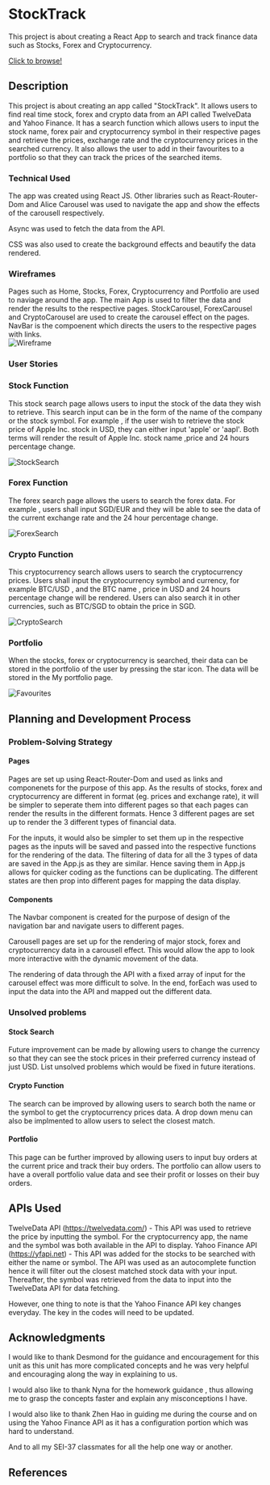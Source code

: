 # StockTrack

This project is about creating a React App to search and track finance data such as Stocks, Forex and Cryptocurrency.

[Click to browse!](https://eugenelye-stocktrack.netlify.app)

## Description

This project is about creating an app called "StockTrack". It allows users to find real time stock, forex and crypto data from an API called TwelveData and Yahoo Finance. It has a search function which allows users to input the stock name, forex pair and cryptocurrency symbol in their respective pages and retrieve the prices, exchange rate and the cryptocurrency prices in the searched currency. It also allows the user to add in their favourites to a portfolio so that they can track the prices of the searched items.

### Technical Used

The app was created using React JS. Other libraries such as React-Router-Dom and Alice Carousel was used to navigate the app and show the effects of the carousell respectively.

Async was used to fetch the data from the API.

CSS was also used to create the background effects and beautify the data rendered.

### Wireframes

Pages such as Home, Stocks, Forex, Cryptocurrency and Portfolio are used to naviage around the app. The main App is used to filter the data and render the results to the respective pages. StockCarousel, ForexCarousel and CryptoCarousel are used to create the carousel effect on the pages. NavBar is the compoenent which directs the users to the respective pages with links.  
![Wireframe](https://i.ibb.co/Bw0tVzx/Screenshot-2022-07-01-at-3-03-29-PM.png)

### User Stories

### Stock Function

This stock search page allows users to input the stock of the data they wish to retrieve. This search input can be in the form of the name of the company or the stock symbol. For example , if the user wish to retrieve the stock price of Apple Inc. stock in USD, they can either input 'apple' or 'aapl'. Both terms will render the result of Apple Inc. stock name ,price and 24 hours percentage change.

![StockSearch](https://i.ibb.co/nz7NKJS/Screenshot-2022-06-30-at-8-04-34-PM.png)

### Forex Function

The forex search page allows the users to search the forex data. For example , users shall input SGD/EUR and they will be able to see the data of the current exchange rate and the 24 hour percentage change.

![ForexSearch](https://i.ibb.co/fxRwZ4T/Screenshot-2022-06-30-at-8-05-07-PM.png)

### Crypto Function

This cryptocurrency search allows users to search the cryptocurrency prices. Users shall input the cryptocurrency symbol and currency, for example BTC/USD , and the BTC name , price in USD and 24 hours percentage change will be rendered. Users can also search it in other currencies, such as BTC/SGD to obtain the price in SGD.

![CryptoSearch](https://i.ibb.co/grCprbT/Screenshot-2022-06-30-at-8-45-28-PM.png)

### Portfolio

When the stocks, forex or cryptocurrency is searched, their data can be stored in the portfolio of the user by pressing the star icon. The data will be stored in the My portfolio page.

![Favourites](https://i.ibb.co/TMfV287/Screenshot-2022-06-30-at-8-11-00-PM.png)

## Planning and Development Process

### Problem-Solving Strategy

#### Pages

Pages are set up using React-Router-Dom and used as links and componenets for the purpose of this app. As the results of stocks, forex and cryptocurrency are different in format (eg. prices and exchange rate), it will be simpler to seperate them into different pages so that each pages can render the results in the different formats. Hence 3 different pages are set up to render the 3 different types of financial data.

For the inputs, it would also be simpler to set them up in the respective pages as the inputs will be saved and passed into the respective functions for the rendering of the data. The filtering of data for all the 3 types of data are saved in the App.js as they are similar. Hence saving them in App.js allows for quicker coding as the functions can be duplicating. The different states are then prop into different pages for mapping the data display.

#### Components

The Navbar component is created for the purpose of design of the navigation bar and navigate users to different pages.

Carousell pages are set up for the rendering of major stock, forex and cryptocurrency data in a carousell effect. This would allow the app to look more interactive with the dynamic movement of the data.

The rendering of data through the API with a fixed array of input for the carousel effect was more difficult to solve. In the end, forEach was used to input the data into the API and mapped out the different data.

### Unsolved problems

#### Stock Search

Future improvement can be made by allowing users to change the currency so that they can see the stock prices in their preferred currency instead of just USD.
List unsolved problems which would be fixed in future iterations.

#### Crypto Function

The search can be improved by allowing users to search both the name or the symbol to get the cryptocurrency prices data. A drop down menu can also be implmented to allow users to select the closest match.

#### Portfolio

This page can be further improved by allowing users to input buy orders at the current price and track their buy orders. The portfolio can allow users to have a overall portfolio value data and see their profit or losses on their buy orders.

## APIs Used

TwelveData API (https://twelvedata.com/) - This API was used to retrieve the price by inputting the symbol. For the cryptocurrency app, the name and the symbol was both available in the API to display.
Yahoo Finance API (https://yfapi.net) - This API was added for the stocks to be searched with either the name or symbol. The API was used as an autocomplete function hence it will filter out the closest matched stock data with your input. Thereafter, the symbol was retrieved from the data to input into the TwelveData API for data fetching.

However, one thing to note is that the Yahoo Finance API key changes everyday. The key in the codes will need to be updated.

## Acknowledgments

I would like to thank Desmond for the guidance and encouragement for this unit as this unit has more complicated concepts and he was very helpful and encouraging along the way in explaining to us.

I would also like to thank Nyna for the homework guidance , thus allowing me to grasp the concepts faster and explain any misconceptions I have.

I would also like to thank Zhen Hao in guiding me during the course and on using the Yahoo Finance API as it has a configuration portion which was hard to understand.

And to all my SEI-37 classmates for all the help one way or another.

## References
